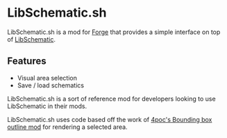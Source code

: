 LibSchematic.sh
===============

LibSchematic.sh is a mod for [Forge](http://minecraftforge.net/) that provides a simple interface
on top of [LibSchematic](http://github.com/tehbeard/LibSchematic).

Features
--------
* Visual area selection
* Save / load schematics

LibSchematic.sh is a sort of reference mod for developers looking to use LibSchematic in their mods.


LibSchematic.sh uses code based off the work of [4poc's Bounding box outline mod](https://github.com/4poc/bboutline)
for rendering a selected area.
